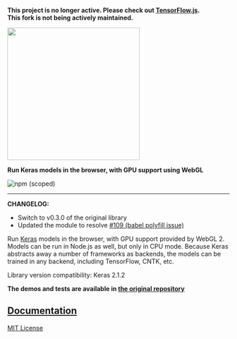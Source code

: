 <strong>**This project is no longer active. Please check out <a href="http://js.tensorflow.org">TensorFlow.js</a>.**<br/>This fork is not being actively maintained.</strong>

<a href="https://transcranial.github.io/keras-js">
  <img src="https://cdn.rawgit.com/transcranial/keras-js/73aa4cca/assets/logo.svg" width="300px" />
</a>

<strong>Run Keras models in the browser, with GPU support using WebGL</strong>

![npm (scoped)](https://img.shields.io/npm/v/@sdabhi23/keras-js.svg)

---

**CHANGELOG:**
- Switch to v0.3.0 of the original library
- Updated the module to resolve [#109 (babel polyfill issue)](https://github.com/transcranial/keras-js/issues/109)

Run [Keras](https://github.com/keras-team/keras) models in the browser, with GPU support provided by WebGL 2. Models can be run in Node.js as well, but only in CPU mode. Because Keras abstracts away a number of frameworks as backends, the models can be trained in any backend, including TensorFlow, CNTK, etc.

Library version compatibility: Keras 2.1.2

**The demos and tests are available in [the original repository](https://github.com/transcranial/keras-js/)**

## [Documentation](https://transcranial.github.io/keras-js-docs)

[MIT License](https://github.com/sdabhi23/keras-js/blob/master/LICENSE)
